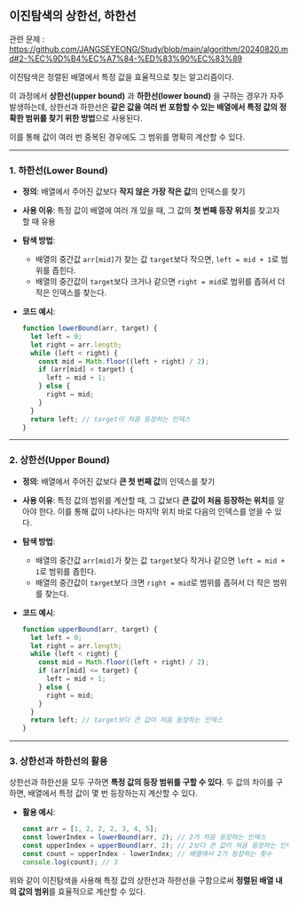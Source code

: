 ## 이진탐색의 상한선, 하한선

관련 문제 : https://github.com/JANGSEYEONG/Study/blob/main/algorithm/20240820.md#2-%EC%9D%B4%EC%A7%84-%ED%83%90%EC%83%89

이진탐색은 정렬된 배열에서 특정 값을 효율적으로 찾는 알고리즘이다.

이 과정에서 **상한선(upper bound)** 과 **하한선(lower bound)** 을 구하는 경우가 자주 발생하는데, 상한선과 하한선은 **같은 값을 여러 번 포함할 수 있는 배열에서 특정 값의 정확한 범위를 찾기 위한 방법**으로 사용된다.

이를 통해 값이 여러 번 중복된 경우에도 그 범위를 명확히 계산할 수 있다.

---

### 1. **하한선(Lower Bound)**

- **정의**: 배열에서 주어진 값보다 **작지 않은 가장 작은 값**의 인덱스를 찾기
- **사용 이유**: 특정 값이 배열에 여러 개 있을 때, 그 값의 **첫 번째 등장 위치**를 찾고자 할 때 유용
- **탐색 방법**:
  - 배열의 중간값 `arr[mid]`가 찾는 값 `target`보다 작으면, `left = mid + 1`로 범위를 좁힌다.
  - 배열의 중간값이 `target`보다 크거나 같으면 `right = mid`로 범위를 좁혀서 더 작은 인덱스를 찾는다.
- **코드 예시**:

  ```javascript
  function lowerBound(arr, target) {
    let left = 0;
    let right = arr.length;
    while (left < right) {
      const mid = Math.floor((left + right) / 2);
      if (arr[mid] < target) {
        left = mid + 1;
      } else {
        right = mid;
      }
    }
    return left; // target이 처음 등장하는 인덱스
  }
  ```

---

### 2. **상한선(Upper Bound)**

- **정의**: 배열에서 주어진 값보다 **큰 첫 번째 값**의 인덱스를 찾기
- **사용 이유**: 특정 값의 범위를 계산할 때, 그 값보다 **큰 값이 처음 등장하는 위치**를 알아야 한다. 이를 통해 값이 나타나는 마지막 위치 바로 다음의 인덱스를 얻을 수 있다.
- **탐색 방법**:
  - 배열의 중간값 `arr[mid]`가 찾는 값 `target`보다 작거나 같으면 `left = mid + 1`로 범위를 좁힌다.
  - 배열의 중간값이 `target`보다 크면 `right = mid`로 범위를 좁혀서 더 작은 범위를 찾는다.
- **코드 예시**:

  ```javascript
  function upperBound(arr, target) {
    let left = 0;
    let right = arr.length;
    while (left < right) {
      const mid = Math.floor((left + right) / 2);
      if (arr[mid] <= target) {
        left = mid + 1;
      } else {
        right = mid;
      }
    }
    return left; // target보다 큰 값이 처음 등장하는 인덱스
  }
  ```

---

### 3. **상한선과 하한선의 활용**

상한선과 하한선을 모두 구하면 **특정 값의 등장 범위를 구할 수 있다**. 두 값의 차이를 구하면, 배열에서 특정 값이 몇 번 등장하는지 계산할 수 있다.

- **활용 예시**:
  ```javascript
  const arr = [1, 2, 2, 2, 3, 4, 5];
  const lowerIndex = lowerBound(arr, 2); // 2가 처음 등장하는 인덱스
  const upperIndex = upperBound(arr, 2); // 2보다 큰 값이 처음 등장하는 인덱스
  const count = upperIndex - lowerIndex; // 배열에서 2가 등장하는 횟수
  console.log(count); // 3
  ```

위와 같이 이진탐색을 사용해 특정 값의 상한선과 하한선을 구함으로써 **정렬된 배열 내의 값의 범위**를 효율적으로 계산할 수 있다.
